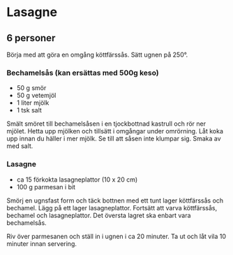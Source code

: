 # Lasagne

## 6 personer

Börja med att göra en omgång köttfärssås. Sätt ugnen på 250°.

### Bechamelsås (kan ersättas med 500g keso)

-   50 g smör
-   50 g vetemjöl
-   1 liter mjölk
-   1 tsk salt

Smält smöret till bechamelsåsen i en tjockbottnad kastrull och rör ner
mjölet. Hetta upp mjölken och tillsätt i omgångar under omrörning. Låt
koka upp innan du häller i mer mjölk. Se till att såsen inte klumpar
sig. Smaka av med salt.

### Lasagne

-   ca 15 förkokta lasagneplattor (10 x 20 cm)
-   100 g parmesan i bit

Smörj en ugnsfast form och täck bottnen med ett tunt lager köttfärssås
och bechamel. Lägg på ett lager lasagneplattor. Fortsätt att varva
köttfärssås, bechamel och lasagneplattor. Det översta lagret ska enbart
vara bechamelsås.

Riv över parmesanen och ställ in i ugnen i ca 20 minuter. Ta ut och låt
vila 10 minuter innan servering.
